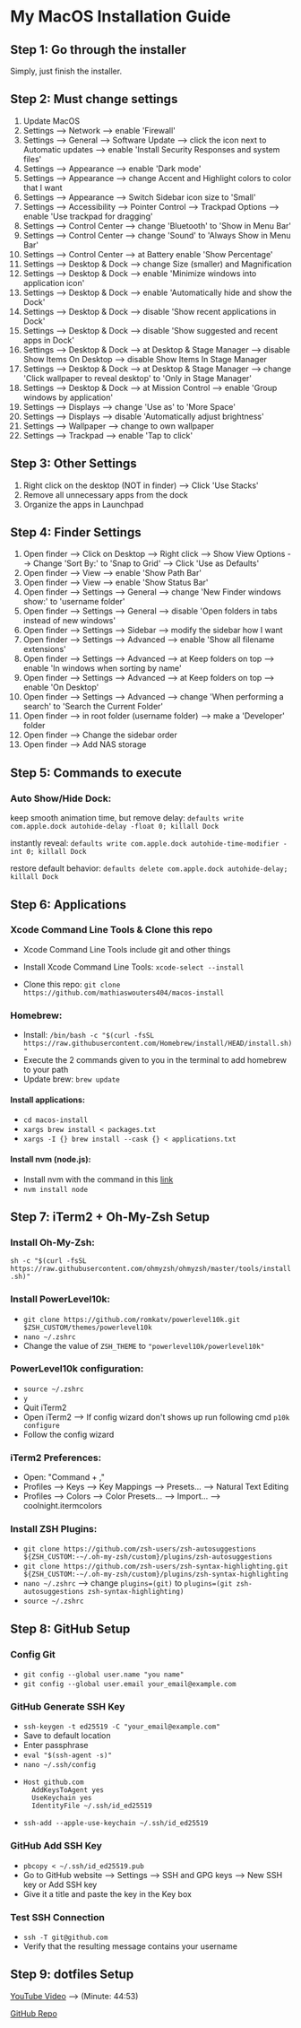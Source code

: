 # My MacOS Installation Guide

## Step 1: Go through the installer

Simply, just finish the installer.

## Step 2: Must change settings

1) Update MacOS
2) Settings --> Network --> enable 'Firewall'
3) Settings --> General --> Software Update --> click the icon next to Automatic updates --> enable 'Install Security Responses and system files'
4) Settings --> Appearance --> enable 'Dark mode'
5) Settings --> Appearance --> change Accent and Highlight colors to color that I want
6) Settings --> Appearance --> Switch Sidebar icon size to 'Small'
7) Settings --> Accessibility --> Pointer Control --> Trackpad Options --> enable 'Use trackpad for dragging'
8) Settings --> Control Center --> change 'Bluetooth' to 'Show in Menu Bar'
9) Settings --> Control Center --> change 'Sound' to 'Always Show in Menu Bar'
10) Settings --> Control Center --> at Battery enable 'Show Percentage'
11) Settings --> Desktop & Dock --> change Size (smaller) and Magnification 
12) Settings --> Desktop & Dock --> enable 'Minimize windows into application icon'
13) Settings --> Desktop & Dock --> enable 'Automatically hide and show the Dock'
14) Settings --> Desktop & Dock --> disable 'Show recent applications in Dock'
15) Settings --> Desktop & Dock --> disable 'Show suggested and recent apps in Dock'
16) Settings --> Desktop & Dock --> at Desktop & Stage Manager --> disable Show Items On Desktop --> disable Show Items In Stage Manager
17) Settings --> Desktop & Dock --> at Desktop & Stage Manager --> change 'Click wallpaper to reveal desktop' to 'Only in Stage Manager'
18) Settings --> Desktop & Dock --> at Mission Control --> enable 'Group windows by application'
19) Settings --> Displays --> change 'Use as' to 'More Space'
20) Settings --> Displays --> disable 'Automatically adjust brightness'
21) Settings --> Wallpaper --> change to own wallpaper
22) Settings --> Trackpad --> enable 'Tap to click'

## Step 3: Other Settings

1) Right click on the desktop (NOT in finder) --> Click 'Use Stacks'
2) Remove all unnecessary apps from the dock
3) Organize the apps in Launchpad

## Step 4: Finder Settings

1) Open finder --> Click on Desktop --> Right click --> Show View Options --> Change 'Sort By:' to 'Snap to Grid' --> Click 'Use as Defaults'
2) Open finder --> View --> enable 'Show Path Bar'
3) Open finder --> View --> enable 'Show Status Bar'
4) Open finder --> Settings --> General --> change 'New Finder windows show:' to 'username folder'
5) Open finder --> Settings --> General --> disable 'Open folders in tabs instead of new windows'
6) Open finder --> Settings --> Sidebar --> modify the sidebar how I want
7) Open finder --> Settings --> Advanced --> enable 'Show all filename extensions'
8) Open finder --> Settings --> Advanced --> at Keep folders on top --> enable 'In windows when sorting by name'
9) Open finder --> Settings --> Advanced --> at Keep folders on top --> enable 'On Desktop'
10) Open finder --> Settings --> Advanced --> change 'When performing a search' to 'Search the Current Folder'
11) Open finder --> in root folder (username folder) --> make a 'Developer' folder
12) Open finder --> Change the sidebar order
13) Open finder --> Add NAS storage

## Step 5: Commands to execute
### Auto Show/Hide Dock:

keep smooth animation time, but remove delay:
`defaults write com.apple.dock autohide-delay -float 0; killall Dock`

instantly reveal:
`defaults write com.apple.dock autohide-time-modifier -int 0; killall Dock`

restore default behavior:
`defaults delete com.apple.dock autohide-delay; killall Dock`

## Step 6: Applications

### Xcode Command Line Tools & Clone this repo
- Xcode Command Line Tools include git and other things

- Install Xcode Command Line Tools: `xcode-select --install`
- Clone this repo: `git clone https://github.com/mathiaswouters404/macos-install`

### Homebrew:
- Install:
`/bin/bash -c "$(curl -fsSL https://raw.githubusercontent.com/Homebrew/install/HEAD/install.sh)"`
- Execute the 2 commands given to you in the terminal to add homebrew to your path
- Update brew: `brew update`

#### Install applications:
- `cd macos-install`
- `xargs brew install < packages.txt`
- `xargs -I {} brew install --cask {} < applications.txt`

#### Install nvm (node.js):
- Install nvm with the command in this [link](https://github.com/nvm-sh/nvm?tab=readme-ov-file#installing-and-updating)
- `nvm install node`

## Step 7: iTerm2 + Oh-My-Zsh Setup

### Install Oh-My-Zsh:
`sh -c "$(curl -fsSL https://raw.githubusercontent.com/ohmyzsh/ohmyzsh/master/tools/install.sh)"`

### Install PowerLevel10k:
- `git clone https://github.com/romkatv/powerlevel10k.git $ZSH_CUSTOM/themes/powerlevel10k`
- `nano ~/.zshrc`
- Change the value of `ZSH_THEME` to `"powerlevel10k/powerlevel10k"`

### PowerLevel10k configuration:
- `source ~/.zshrc`
- `y`
- Quit iTerm2
- Open iTerm2 --> If config wizard don't shows up run following cmd `p10k configure`
- Follow the config wizard

### iTerm2 Preferences:
- Open: "Command + ,"
- Profiles --> Keys --> Key Mappings --> Presets... --> Natural Text Editing
- Profiles --> Colors --> Color Presets... --> Import... --> coolnight.itermcolors

### Install ZSH Plugins:
- `git clone https://github.com/zsh-users/zsh-autosuggestions ${ZSH_CUSTOM:-~/.oh-my-zsh/custom}/plugins/zsh-autosuggestions`
- `git clone https://github.com/zsh-users/zsh-syntax-highlighting.git ${ZSH_CUSTOM:-~/.oh-my-zsh/custom}/plugins/zsh-syntax-highlighting`
- `nano ~/.zshrc` --> change `plugins=(git)` to `plugins=(git zsh-autosuggestions zsh-syntax-highlighting)`
- `source ~/.zshrc`

## Step 8: GitHub Setup

### Config Git
- `git config --global user.name "you name"`
- `git config --global user.email your_email@example.com`

### GitHub Generate SSH Key
- `ssh-keygen -t ed25519 -C "your_email@example.com"`
- Save to default location
- Enter passphrase
- `eval "$(ssh-agent -s)"`
- `nano ~/.ssh/config`
- ```
  Host github.com
    AddKeysToAgent yes
    UseKeychain yes
    IdentityFile ~/.ssh/id_ed25519
  ``` 
- `ssh-add --apple-use-keychain ~/.ssh/id_ed25519`

### GitHub Add SSH Key
- `pbcopy < ~/.ssh/id_ed25519.pub`
- Go to GitHub website --> Settings --> SSH and GPG keys --> New SSH key or Add SSH key
- Give it a title and paste the key in the Key box

### Test SSH Connection
- `ssh -T git@github.com`
- Verify that the resulting message contains your username

## Step 9: dotfiles Setup

[YouTube Video](https://www.youtube.com/watch?v=GK7zLYAXdDs) --> (Minute: 44:53)

[GitHub Repo](https://github.com/mischavandenburg/dotfiles)

